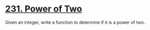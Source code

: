 # [231. Power of Two](https://leetcode.com/problems/power-of-two/description)
Given an integer, write a function to determine if it is a power of two.